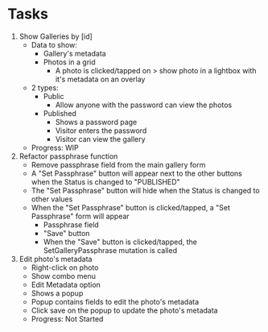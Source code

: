 # Tasks

1. Show Galleries by [id]
   - Data to show:
     - Gallery's metadata
     - Photos in a grid
       - A photo is clicked/tapped on > show photo in a lightbox with it's metadata on an overlay
   - 2 types:
     - Public
       - Allow anyone with the password can view the photos
     - Published
       - Shows a password page
       - Visitor enters the password
       - Visitor can view the gallery
   - Progress: WIP
2. Refactor passphrase function
   - Remove passphrase field from the main gallery form
   - A "Set Passphrase" button will appear next to the other buttons when the Status is changed to "PUBLISHED"
   - The "Set Passphrase" button will hide when the Status is changed to other values
   - When the "Set Passphrase" button is clicked/tapped, a "Set Passphrase" form will appear
     - Passphrase field
     - "Save" button
     - When the "Save" button is clicked/tapped, the SetGalleryPassphrase mutation is called
3. Edit photo's metadata
   - Right-click on photo
   - Show combo menu
   - Edit Metadata option
   - Shows a popup
   - Popup contains fields to edit the photo's metadata
   - Click save on the popup to update the photo's metadata
   - Progress: Not Started
